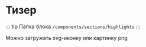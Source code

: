 # Тизер [](https://proofs.app.tian-lp.ru/highlights/)

::: tip Папка блока
`/components/sections/highlights`
:::

Можно загружать svg-иконку или картинку png
